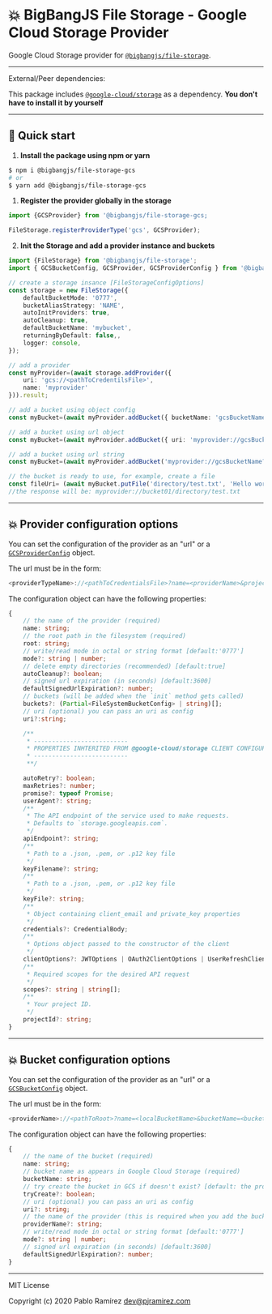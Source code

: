 # 💥 BigBangJS File Storage - Google Cloud Storage Provider

Google Cloud Storage provider for [`@bigbangjs/file-storage`](https://github.com/pablor21/bigbangjs-file-storage/).

---

External/Peer dependencies:

This package includes [`@google-cloud/storage`](https://www.npmjs.com/package/@google-cloud/storage) as a dependency. **You don't have to install it by yourself**

---
## 🚀 Quick start

1. **Install the package using npm or yarn**

```bash
$ npm i @bigbangjs/file-storage-gcs
# or
$ yarn add @bigbangjs/file-storage-gcs
```

1. **Register the provider globally in the storage**

```typescript
import {GCSProvider} from '@bigbangjs/file-storage-gcs;

FileStorage.registerProviderType('gcs', GCSProvider);
```


2. **Init the Storage and add a provider instance and buckets**
```typescript
import {FileStorage} from '@bigbangjs/file-storage';
import { GCSBucketConfig, GCSProvider, GCSProviderConfig } from '@bigbangjs/file-storage-gcs';

// create a storage insance [FileStorageConfigOptions]
const storage = new FileStorage({
    defaultBucketMode: '0777',
    bucketAliasStrategy: 'NAME',
    autoInitProviders: true,
    autoCleanup: true,
    defaultBucketName: 'mybucket',
    returningByDefault: false,,
    logger: console,
});

// add a provider
const myProvider=(await storage.addProvider({
    uri: 'gcs://<pathToCredentilsFile>',
    name: 'myprovider'
})).result;

// add a bucket using object config
const myBucket=(await myProvider.addBucket({ bucketName: 'gcsBucketName', name:'bucket01' }));

// add a bucket using url object
const myBucket=(await myProvider.addBucket({ uri: 'myprovider://gcsBucketName?name=bucket02' }));

// add a bucket using url string
const myBucket=(await myProvider.addBucket('myprovider://gcsBucketName?name=bucket03'));

// the bucket is ready to use, for example, create a file
const fileUri= (await myBucket.putFile('directory/test.txt', 'Hello world!')).result;
//the response will be: myprovider://bucket01/directory/test.txt
```

---

## 💥 Provider configuration options

You can set the configuration of the provider as an "url" or a [`GCSProviderConfig`](https://github.com/pablor21/bigbangjs-file-storage/tree/master/packages/gcs/src/types.ts) object.

The url must be in the form:
```Typescript
<providerTypeName>://<pathToCredentialsFile>?name=<providerName>&projectId=<gcsProjectId>[&mode=0777][&signedUrlExpiration=3600][&tryCreateBuckets=true|false][&useNativeUrlGenerator=true|false][&autoRetry=true|false][&maxRetries=true|false][&userAgent=string][&apiEndpoint=string]
```
The configuration object can have the following properties:
```typescript
{
    // the name of the provider (required)
    name: string;
    // the root path in the filesystem (required)
    root: string;
    // write/read mode in octal or string format [default:'0777']
    mode?: string | number;
    // delete empty directories (recommended) [default:true]
    autoCleanup?: boolean;
    // signed url expiration (in seconds) [default:3600]
    defaultSignedUrlExpiration?: number;
    // buckets (will be added when the `init` method gets called)
    buckets?: (Partial<FileSystemBucketConfig> | string)[];
    // uri (optional) you can pass an uri as config
    uri?:string;

    /**
     * --------------------------
     * PROPERTIES INHTERITED FROM @google-cloud/storage CLIENT CONFIGURATION OPTIONS
     * --------------------------
     **/

    autoRetry?: boolean;
    maxRetries?: number;
    promise?: typeof Promise;
    userAgent?: string;
    /**
     * The API endpoint of the service used to make requests.
     * Defaults to `storage.googleapis.com`.
     */
    apiEndpoint?: string;
    /**
     * Path to a .json, .pem, or .p12 key file
     */
    keyFilename?: string;
    /**
     * Path to a .json, .pem, or .p12 key file
     */
    keyFile?: string;
    /**
     * Object containing client_email and private_key properties
     */
    credentials?: CredentialBody;
    /**
     * Options object passed to the constructor of the client
     */
    clientOptions?: JWTOptions | OAuth2ClientOptions | UserRefreshClientOptions;
    /**
     * Required scopes for the desired API request
     */
    scopes?: string | string[];
    /**
     * Your project ID.
     */
    projectId?: string;
}
```

---

## 💥 Bucket configuration options

You can set the configuration of the provider as an "url" or a [`GCSBucketConfig`](https://github.com/pablor21/bigbangjs-file-storage/tree/master/packages/gcs/src/types.ts) object.

The url must be in the form:
```Typescript
<providerName>://<pathToRoot>?name=<localBucketName>&bucketName=<bucketNameAsIsInGoogleCloudStorage>[&mode=0777][&signedUrlExpiration=3600][&tryCreate=true|false]
```
The configuration object can have the following properties:
```typescript
{
    // the name of the bucket (required)
    name: string;
    // bucket name as appears in Google Cloud Storage (required)
    bucketName: string;
    // try create the bucket in GCS if doesn't exist? [default: the provider value]
    tryCreate?: boolean;
    // uri (optional) you can pass an uri as config
    uri?: string;
    // the name of the provider (this is required when you add the bucket directly to the storage instance, not when you add it to the provider instance)
    providerName?: string;
    // write/read mode in octal or string format [default:'0777']
    mode?: string | number;
    // signed url expiration (in seconds) [default:3600]
    defaultSignedUrlExpiration?: number;
}
```

---
MIT License

Copyright (c) 2020 Pablo Ramírez <dev@pjramirez.com>